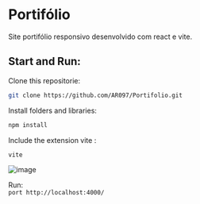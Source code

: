 # Portifólio

Site portifólio responsivo desenvolvido com react e vite.

## Start and Run:

Clone this repositorie: <br>
  ```sh
  git clone https://github.com/AR097/Portifolio.git
  ```
Install folders and libraries: <br> 
  ```sh
 npm install
  ```
Include the extension vite :
  ```sh
vite
  ```
![image](https://github.com/AR097/Portifolio/assets/107823438/5df5b492-cd38-4ad2-bc18-4579faed8044)

Run: <br>
`port http://localhost:4000/`
